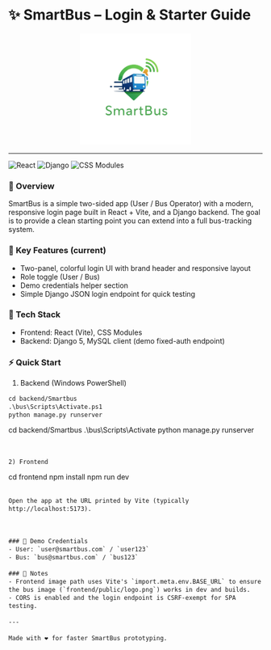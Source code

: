 # ✨ SmartBus – Login & Starter Guide

<p align="center">
  <img src="frontend/public/logo.png" alt="SmartBus" width="220" />
</p>

---

![React](https://img.shields.io/badge/Frontend-React%20%2B%20Vite-61DAFB?logo=react&logoColor=white) 
![Django](https://img.shields.io/badge/Backend-Django-092E20?logo=django&logoColor=white) 
![CSS Modules](https://img.shields.io/badge/Styles-CSS%20Modules-2965f1?logo=css3&logoColor=white)

### 🌈 Overview
SmartBus is a simple two-sided app (User / Bus Operator) with a modern, responsive login page built in React + Vite, and a Django backend. The goal is to provide a clean starting point you can extend into a full bus-tracking system.

### 🚀 Key Features (current)
- Two-panel, colorful login UI with brand header and responsive layout
- Role toggle (User / Bus)
- Demo credentials helper section
- Simple Django JSON login endpoint for quick testing

### 🧩 Tech Stack
- Frontend: React (Vite), CSS Modules
- Backend: Django 5, MySQL client (demo fixed-auth endpoint)

### ⚡ Quick Start
1) Backend (Windows PowerShell)
```
cd backend/Smartbus
.\bus\Scripts\Activate.ps1
python manage.py runserver
```
cd backend/Smartbus
.\bus\Scripts\Activate
python manage.py runserver
```


2) Frontend
```
cd frontend
npm install
npm run dev
```

Open the app at the URL printed by Vite (typically http://localhost:5173).



### 🧪 Demo Credentials
- User: `user@smartbus.com` / `user123`
- Bus: `bus@smartbus.com` / `bus123`

### 📝 Notes
- Frontend image path uses Vite's `import.meta.env.BASE_URL` to ensure the bus image (`frontend/public/logo.png`) works in dev and builds.
- CORS is enabled and the login endpoint is CSRF-exempt for SPA testing.

---

Made with ❤️ for faster SmartBus prototyping.
